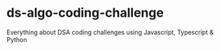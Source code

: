 # ds-algo-coding-challenge
Everything about DSA coding challenges using Javascript, Typescript &amp; Python
